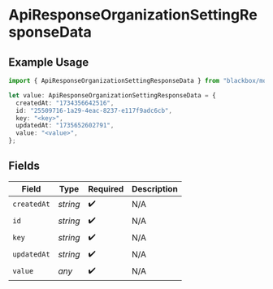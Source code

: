 # ApiResponseOrganizationSettingResponseData

## Example Usage

```typescript
import { ApiResponseOrganizationSettingResponseData } from "blackbox/models";

let value: ApiResponseOrganizationSettingResponseData = {
  createdAt: "1734356642516",
  id: "25509716-1a29-4eac-8237-e117f9adc6cb",
  key: "<key>",
  updatedAt: "1735652602791",
  value: "<value>",
};
```

## Fields

| Field              | Type               | Required           | Description        |
| ------------------ | ------------------ | ------------------ | ------------------ |
| `createdAt`        | *string*           | :heavy_check_mark: | N/A                |
| `id`               | *string*           | :heavy_check_mark: | N/A                |
| `key`              | *string*           | :heavy_check_mark: | N/A                |
| `updatedAt`        | *string*           | :heavy_check_mark: | N/A                |
| `value`            | *any*              | :heavy_check_mark: | N/A                |